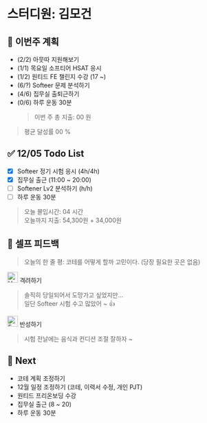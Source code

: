 # 스터디원: 김모건

## 🚀 이번주 계획

- (2/2) 아뭇따 지원해보기
- (1/1) 목요일 소프티어 HSAT 응시
- (1/2) 원티드 FE 챌린지 수강 (17 ~)
- (6/?) Softeer 문제 분석하기
- (4/6) 집무실 출퇴근하기
- (0/6) 하루 운동 30분
  > 이번 주 총 지출: 00 원

> 평균 달성률 00 %

## ✅ 12/05 Todo List

- [x] Softeer 정기 시험 응시 (4h/4h)
- [x] 집무실 출근 (11:00 ~ 20:00)
- [ ] Softener Lv2 분석하기 (h/h)
- [ ] 하루 운동 30분

> 오늘 몰입시간: 04 시간<br>
> 오늘까지 지출: 54,300원 + 34,000원

## 🎉 셀프 피드백

> 오늘의 한 줄 평: 코테를 어떻게 할까 고민이다. (당장 필요한 곳은 없음)

<img src="https://raw.githubusercontent.com/Tarikul-Islam-Anik/Animated-Fluent-Emojis/master/Emojis/Smilies/Hugging%20Face.png" alt="Hugging Face" width="25" height="25"> 격려하기</img>

> 솔직히 당일되어서 도망가고 싶었지만...<br>
> 일단 Softeer 시험 수고 많았어 ~ 👍<br>

<img src="https://raw.githubusercontent.com/Tarikul-Islam-Anik/Animated-Fluent-Emojis/master/Emojis/Smilies/Face%20with%20Monocle.png" alt="Face with Monocle" width="25" height="25"> 반성하기</img>

> 시험 전날에는 음식과 컨디션 조절 잘하자 ~ <br>

## 🌱 Next

- 코테 계획 조정하기
- 12월 일정 조정하기 (코테, 이력서 수정, 개인 PJT)
- 원티드 프리온보딩 수강
- 집무실 출근 (8 ~ 20)
- 하루 운동 30분
